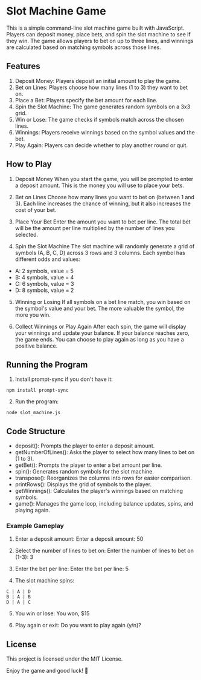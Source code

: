 # Slot Machine Game
This is a simple command-line slot machine game built with JavaScript. Players can deposit money, place bets, and spin the slot machine to see if they win. The game allows players to bet on up to three lines, and winnings are calculated based on matching symbols across those lines.

## Features
1. Deposit Money: Players deposit an initial amount to play the game.
2. Bet on Lines: Players choose how many lines (1 to 3) they want to bet on.
3. Place a Bet: Players specify the bet amount for each line.
4. Spin the Slot Machine: The game generates random symbols on a 3x3 grid.
5. Win or Lose: The game checks if symbols match across the chosen lines.
5. Winnings: Players receive winnings based on the symbol values and the bet.
6. Play Again: Players can decide whether to play another round or quit.
## How to Play
1. Deposit Money
When you start the game, you will be prompted to enter a deposit amount. This is the money you will use to place your bets.

2. Bet on Lines
Choose how many lines you want to bet on (between 1 and 3). Each line increases the chance of winning, but it also increases the cost of your bet.

3. Place Your Bet
Enter the amount you want to bet per line. The total bet will be the amount per line multiplied by the number of lines you selected.

4. Spin the Slot Machine
The slot machine will randomly generate a grid of symbols (A, B, C, D) across 3 rows and 3 columns. Each symbol has different odds and values:

- A: 2 symbols, value = 5
- B: 4 symbols, value = 4
- C: 6 symbols, value = 3
- D: 8 symbols, value = 2
5. Winning or Losing
If all symbols on a bet line match, you win based on the symbol's value and your bet. The more valuable the symbol, the more you win.

6. Collect Winnings or Play Again
After each spin, the game will display your winnings and update your balance. If your balance reaches zero, the game ends. You can choose to play again as long as you have a positive balance.

## Running the Program
1. Install prompt-sync if you don't have it:

```
npm install prompt-sync
```
2. Run the program:


```
node slot_machine.js
```

## Code Structure
- deposit(): Prompts the player to enter a deposit amount.
- getNumberOfLines(): Asks the player to select how many lines to bet on (1 to 3).
- getBet(): Prompts the player to enter a bet amount per line.
- spin(): Generates random symbols for the slot machine.
- transpose(): Reorganizes the columns into rows for easier comparison.
- printRows(): Displays the grid of symbols to the player.
- getWinnings(): Calculates the player's winnings based on matching symbols.
- game(): Manages the game loop, including balance updates, spins, and playing again.

### Example Gameplay
1. Enter a deposit amount:
Enter a deposit amount: 50

2. Select the number of lines to bet on:
Enter the number of lines to bet on (1-3): 3

3. Enter the bet per line:
Enter the bet per line: 5

4. The slot machine spins:

```
C | A | D
B | A | B
D | A | C
```
5. You win or lose:
You won, $15

6. Play again or exit:
Do you want to play again (y/n)?

## License
This project is licensed under the MIT License.

Enjoy the game and good luck! 🎰
